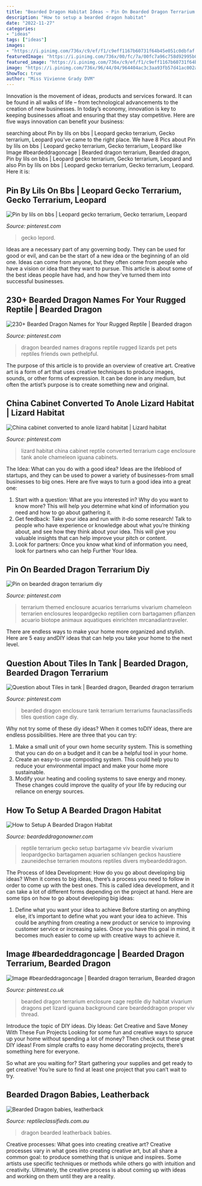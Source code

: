 ```yaml
---
title: "Bearded Dragon Habitat Ideas ~ Pin On Bearded Dragon Terrarium Diy"
description: "How to setup a bearded dragon habitat"
date: "2022-11-27"
categories:
- "ideas"
tags: ["ideas"]
images:
- "https://i.pinimg.com/736x/c9/ef/f1/c9eff1167b60731f64b45e051c0dbfaf.jpg"
featuredImage: "https://i.pinimg.com/736x/00/fc/7a/00fc7a96c758d92995b00b92c15a3f32--lizard-habitat-china-cabinets.jpg"
featured_image: "https://i.pinimg.com/736x/c9/ef/f1/c9eff1167b60731f64b45e051c0dbfaf.jpg"
image: "https://i.pinimg.com/736x/96/44/04/964404ac3c3aa93fb57d41ac002a195e.jpg"
ShowToc: true
author: "Miss Vivienne Grady DVM"
---
```



Innovation is the movement of ideas, products and services forward. It can be found in all walks of life – from technological advancements to the creation of new businesses. In today’s economy, innovation is key to keeping businesses afloat and ensuring that they stay competitive. Here are five ways innovation can benefit your business: 

	

		
searching about Pin by lils on bbs | Leopard gecko terrarium, Gecko terrarium, Leopard you've came to the right place. We have 8 Pics about Pin by lils on bbs | Leopard gecko terrarium, Gecko terrarium, Leopard like Image #beardeddragoncage | Bearded dragon terrarium, Bearded dragon, Pin by lils on bbs | Leopard gecko terrarium, Gecko terrarium, Leopard and also Pin by lils on bbs | Leopard gecko terrarium, Gecko terrarium, Leopard. Here it is:
		
    
## Pin By Lils On Bbs | Leopard Gecko Terrarium, Gecko Terrarium, Leopard

<img loading=lazy src="https://i.pinimg.com/736x/93/50/46/9350460774a898a4bc7dbf4f987b22ff.jpg" onerror="this.onerror=null;this.src='https://tse3.mm.bing.net/th?id=OIP.pdcmOZ45De3Hr2d2xMI_OQHaF5&amp;pid=15.1';" alt="Pin by lils on bbs | Leopard gecko terrarium, Gecko terrarium, Leopard">

_Source: pinterest.com_

>gecko lepord. 

	

Ideas are a necessary part of any governing body. They can be used for good or evil, and can be the start of a new idea or the beginning of an old one. Ideas can come from anyone, but they often come from people who have a vision or idea that they want to pursue. This article is about some of the best ideas people have had, and how they've turned them into successful businesses.

    
## 230+ Bearded Dragon Names For Your Rugged Reptile | Bearded Dragon

<img loading=lazy src="https://i.pinimg.com/736x/c9/ef/f1/c9eff1167b60731f64b45e051c0dbfaf.jpg" onerror="this.onerror=null;this.src='https://tse3.mm.bing.net/th?id=OIP.1eWeRgnEAi8OIqqGdZo0FgHaJ3&amp;pid=15.1';" alt="230+ Bearded Dragon Names for Your Rugged Reptile | Bearded dragon">

_Source: pinterest.com_

>dragon bearded names dragons reptile rugged lizards pet pets reptiles friends own pethelpful. 

	

The purpose of this article is to provide an overview of creative art.
Creative art is a form of art that uses creative techniques to produce images, sounds, or other forms of expression. It can be done in any medium, but often the artist’s purpose is to create something new and original.

    
## China Cabinet Converted To Anole Lizard Habitat | Lizard Habitat

<img loading=lazy src="https://i.pinimg.com/736x/00/fc/7a/00fc7a96c758d92995b00b92c15a3f32--lizard-habitat-china-cabinets.jpg" onerror="this.onerror=null;this.src='https://tse1.mm.bing.net/th?id=OIP.7meOiu8C8vxeEYFkab_YIAHaJ3&amp;pid=15.1';" alt="China cabinet converted to anole lizard habitat | Lizard habitat">

_Source: pinterest.com_

>lizard habitat china cabinet reptile converted terrarium cage enclosure tank anole chameleon iguana cabinets. 

	

The Idea: What can you do with a good idea?
Ideas are the lifeblood of startups, and they can be used to power a variety of businesses-from small businesses to big ones. Here are five ways to turn a good idea into a great one:
1. Start with a question: What are you interested in? Why do you want to know more? This will help you determine what kind of information you need and how to go about gathering it.
2. Get feedback: Take your idea and run with it-do some research! Talk to people who have experience or knowledge about what you’re thinking about, and see how they think about your idea. This will give you valuable insights that can help improve your pitch or content.
3. Look for partners: Once you know what kind of information you need, look for partners who can help Further Your Idea.

    
## Pin On Bearded Dragon Terrarium Diy

<img loading=lazy src="https://i.pinimg.com/736x/6f/22/36/6f223684df48959ce99fe793bc54a8bc.jpg" onerror="this.onerror=null;this.src='https://tse3.mm.bing.net/th?id=OIP.5yNj7eoPBYQ2b8hJgbhplAHaJ3&amp;pid=15.1';" alt="Pin on bearded dragon terrarium diy">

_Source: pinterest.com_

>terrarium themed enclosure acuarios terrariums vivarium chameleon terrarien enclosures leopardgecko reptilien corn bartagamen pflanzen acuario biotope animaux aquatiques einrichten mrcanadiantraveler. 

	

There are endless ways to make your home more organized and stylish. Here are 5 easy andDIY ideas that can help you take your home to the next level.

    
## Question About Tiles In Tank | Bearded Dragon, Bearded Dragon Terrarium

<img loading=lazy src="https://i.pinimg.com/736x/f0/b5/17/f0b5177d433f316d412bd30945c1642b--bearded-dragon-enclosure-terrariums.jpg" onerror="this.onerror=null;this.src='https://tse2.mm.bing.net/th?id=OIP.HTfUOFe2nBi-mRDwtcY_LAHaFj&amp;pid=15.1';" alt="Question about Tiles in tank | Bearded dragon, Bearded dragon terrarium">

_Source: pinterest.com_

>bearded dragon enclosure tank terrarium terrariums faunaclassifieds tiles question cage diy. 

	

Why not try some of these diy ideas?
When it comes toDIY ideas, there are endless possibilities. Here are three that you can try: 
1) Make a small unit of your own home security system. This is something that you can do on a budget and it can be a helpful tool in your home.
2) Create an easy-to-use composting system. This could help you to reduce your environmental impact and make your home more sustainable.
3) Modify your heating and cooling systems to save energy and money. These changes could improve the quality of your life by reducing our reliance on energy sources.

    
## How To Setup A Bearded Dragon Habitat

<img loading=lazy src="http://beardeddragonowner.com/wp-content/uploads/2018/12/5330c9177b74bc6642570649d68a7a05.jpg" onerror="this.onerror=null;this.src='https://tse2.mm.bing.net/th?id=OIP.O6ORZ0aQpoUFpx7k-t_xUQHaFb&amp;pid=15.1';" alt="How to Setup A Bearded Dragon Habitat">

_Source: beardeddragonowner.com_

>reptile terrarium gecko setup bartagame viv beardie vivarium leopardgecko bartagamen aquarien schlangen geckos haustiere zauneidechse terrarien moutons reptiles divers mybeardeddragon. 

	

The Process of Idea Development: How do you go about developing big ideas?
When it comes to big ideas, there’s a process you need to follow in order to come up with the best ones. This is called idea development, and it can take a lot of different forms depending on the project at hand. Here are some tips on how to go about developing big ideas:
1. Define what you want your idea to achieve 
Before starting on anything else, it’s important to define what you want your idea to achieve. This could be anything from creating a new product or service to improving customer service or increasing sales. Once you have this goal in mind, it becomes much easier to come up with creative ways to achieve it.

    
## Image #beardeddragoncage | Bearded Dragon Terrarium, Bearded Dragon

<img loading=lazy src="https://i.pinimg.com/736x/96/44/04/964404ac3c3aa93fb57d41ac002a195e.jpg" onerror="this.onerror=null;this.src='https://tse4.mm.bing.net/th?id=OIP.3Hra4e1TLExgQelI5RGyuAHaFj&amp;pid=15.1';" alt="Image #beardeddragoncage | Bearded dragon terrarium, Bearded dragon">

_Source: pinterest.co.uk_

>bearded dragon terrarium enclosure cage reptile diy habitat vivarium dragons pet lizard iguana background care beardeddragon proper viv thread. 

	

Introduce the topic of DIY ideas.
Diy Ideas: Get Creative and Save Money With These Fun Projects
Looking for some fun and creative ways to spruce up your home without spending a lot of money? Then check out these great DIY ideas! From simple crafts to easy home decorating projects, there’s something here for everyone.

So what are you waiting for? Start gathering your supplies and get ready to get creative! You’re sure to find at least one project that you can’t wait to try.

    
## Bearded Dragon Babies, Leatherback

<img loading=lazy src="http://www.reptileclassifieds.com.au/wp-content/uploads/2018/01/394025-375x500.png" onerror="this.onerror=null;this.src='https://tse3.mm.bing.net/th?id=OIP.pL6bAabljvV3wbKQ4yjCoAAAAA&amp;pid=15.1';" alt="Bearded Dragon babies, leatherback">

_Source: reptileclassifieds.com.au_

>dragon bearded leatherback babies. 

	

Creative processes: What goes into creating creative art?
Creative processes vary in what goes into creating creative art, but all share a common goal: to produce something that is unique and inspires. Some artists use specific techniques or methods while others go with intuition and creativity. Ultimately, the creative process is about coming up with ideas and working on them until they are a reality.

